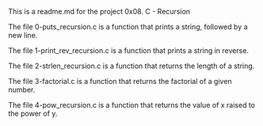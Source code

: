 This is a readme.md for the project 0x08. C - Recursion

The file 0-puts_recursion.c is a function that prints a string, followed by a new line.

The file 1-print_rev_recursion.c is a function that prints a string in reverse.

The file 2-strlen_recursion.c is a function that returns the length of a string.

The file 3-factorial.c is a function that returns the factorial of a given number.

The file 4-pow_recursion.c is a function that returns the value of x raised to the power of y.


